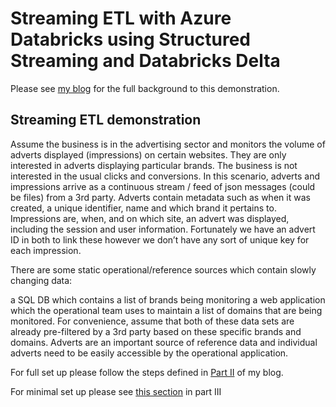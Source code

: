# Streaming ETL with Azure Databricks using Structured Streaming and Databricks Delta

Please see [my blog](https://medium.com/@Nicholas_Hurt/an-introduction-to-streaming-etl-on-azure-databricks-using-structured-streaming-databricks-16b369d77e34) for the full background to this demonstration.

## Streaming ETL demonstration

Assume the business is in the advertising sector and monitors the volume of adverts displayed (impressions) on certain websites. They are only interested in adverts displaying particular brands. The business is not interested in the usual clicks and conversions. In this scenario, adverts and impressions arrive as a continuous stream / feed of json messages (could be files) from a 3rd party. Adverts contain metadata such as when it was created, a unique identifier, name and which brand it pertains to. Impressions are, when, and on which site, an advert was displayed, including the session and user information. Fortunately we have an advert ID in both to link these however we don’t have any sort of unique key for each impression.

There are some static operational/reference sources which contain slowly changing data:

a SQL DB which contains a list of brands being monitoring
a web application which the operational team uses to maintain a list of domains that are being monitored.
For convenience, assume that both of these data sets are already pre-filtered by a 3rd party based on these specific brands and domains. Adverts are an important source of reference data and individual adverts need to be easily accessible by the operational application.

For full set up please follow the steps defined in [Part II](https://medium.com/@Nicholas_Hurt/an-introduction-to-streaming-etl-on-azure-databricks-using-structured-streaming-databricks-delta-f0f57ac7aa67) of my blog.

For minimal set up please see [this section](https://medium.com/@Nicholas_Hurt/an-introduction-to-streaming-etl-on-azure-databricks-using-structured-streaming-databricks-delta-50cd5194435a#4458) in part III
